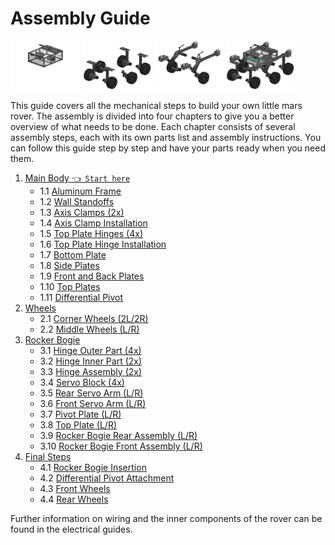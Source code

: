 # Assembly Guide

<img src="images/100_main_body.png" width="22%"></img>
<img src="images/200_wheel_assembly.png" width="22%"></img>
<img src="images/300_rocker_bogie.png" width="22%"></img>
<img src="images/400_full_rover.png" width="22%"></img>

This guide covers all the mechanical steps to build your own little mars rover. The assembly is divided into four chapters to give you a better overview of what needs to be done. Each chapter consists of several assembly steps, each with its own parts list and assembly instructions. You can follow this guide step by step and have your parts ready when you need them.

1. [Main Body `👈 Start here`](1_main_body.md#1-main-body)
   - 1.1 [Aluminum Frame](1_main_body.md#11-aluminum-frame)
   - 1.2 [Wall Standoffs](1_main_body.md#12-wall-standoffs)
   - 1.3 [Axis Clamps (2x)](1_main_body.md#13-axis-clamps-2x)
   - 1.4 [Axis Clamp Installation](1_main_body.md#14-axis-clamp-installation)
   - 1.5 [Top Plate Hinges (4x)](1_main_body.md#15-top-plate-hinges-4x)
   - 1.6 [Top Plate Hinge Installation](1_main_body.md#16-top-plate-hinge-installation)
   - 1.7 [Bottom Plate](1_main_body.md#17-bottom-plate)
   - 1.8 [Side Plates](1_main_body.md#18-side-plates)
   - 1.9 [Front and Back Plates](1_main_body.md#19-front-and-back-plates)
   - 1.10 [Top Plates](1_main_body.md#110-top-plates)
   - 1.11 [Differential Pivot](1_main_body.md#111-differential-pivot)
2. [Wheels](2_wheels.md#2-wheels)
   - 2.1 [Corner Wheels (2L/2R)](2_wheels.md#21-corner-wheels-2l2r)
   - 2.2 [Middle Wheels (L/R)](2_wheels.md#22-middle-wheels-lr)
3. [Rocker Bogie](3_rocker_bogie.md#3-rocker-bogie)
   - 3.1 [Hinge Outer Part (4x)](3_rocker_bogie.md#31-hinge-outer-part-4x)
   - 3.2 [Hinge Inner Part (2x)](3_rocker_bogie.md#32-hinge-inner-part-2x)
   - 3.3 [Hinge Assembly (2x)](3_rocker_bogie.md#33-hinge-assembly-2x)
   - 3.4 [Servo Block (4x)](3_rocker_bogie.md#34-servo-block-4x)
   - 3.5 [Rear Servo Arm (L/R)](3_rocker_bogie.md#35-rear-servo-arm-lr)
   - 3.6 [Front Servo Arm (L/R)](3_rocker_bogie.md#36-front-servo-arm-lr)
   - 3.7 [Pivot Plate (L/R)](3_rocker_bogie.md#37-pivot-plate-lr)
   - 3.8 [Top Plate (L/R)](3_rocker_bogie.md#38-top-plate-lr)
   - 3.9 [Rocker Bogie Rear Assembly (L/R)](3_rocker_bogie.md#39-rocker-bogie-rear-assembly-lr)
   - 3.10 [Rocker Bogie Front Assembly (L/R)](3_rocker_bogie.md#310-rocker-bogie-front-assembly-lr)
4. [Final Steps](4_final_steps.md#4-final-steps)
   - 4.1 [Rocker Bogie Insertion](4_final_steps.md#41-rocker-bogie-insertion)
   - 4.2 [Differential Pivot Attachment](4_final_steps.md#42-differential-pivot-attachment)
   - 4.3 [Front Wheels](4_final_steps.md#43-front-wheels)
   - 4.4 [Rear Wheels](4_final_steps.md#44-rear-wheels)

Further information on wiring and the inner components of the rover can be found in the electrical guides.
